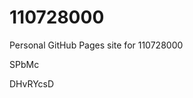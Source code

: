 # 110728000
Personal GitHub Pages site for 110728000






























































SPbMc

DHvRYcsD
